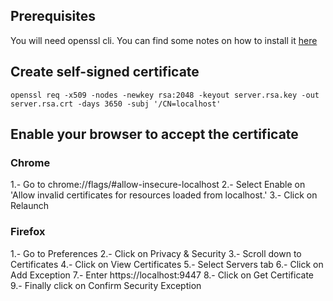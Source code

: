 
## Prerequisites

You will need openssl cli. You can find some notes on how to install it [here](https://github.com/openssl/openssl#build-and-install)

## Create self-signed certificate
```
openssl req -x509 -nodes -newkey rsa:2048 -keyout server.rsa.key -out server.rsa.crt -days 3650 -subj '/CN=localhost'
```

## Enable your browser to accept the certificate
### Chrome
    
1.- Go to chrome://flags/#allow-insecure-localhost
2.- Select Enable on 'Allow invalid certificates for resources loaded from localhost.'
3.- Click on Relaunch

### Firefox
1.- Go to Preferences
2.- Click on Privacy & Security
3.- Scroll down to Certificates
4.- Click on View Certificates
5.- Select Servers tab
6.- Click on Add Exception 
7.- Enter https://localhost:9447
8.- Click on Get Certificate
9.- Finally click on Confirm Security Exception